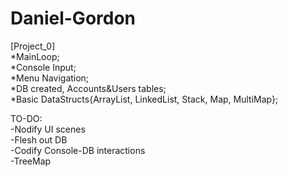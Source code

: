 # Daniel-Gordon
[Project_0]  
*MainLoop;  
*Console Input;  
*Menu Navigation;  
*DB created, Accounts&Users tables;  
*Basic DataStructs{ArrayList, LinkedList, Stack, Map, MultiMap};


TO-DO:  
-Nodify UI scenes  
-Flesh out DB  
-Codify Console-DB interactions  
-TreeMap
